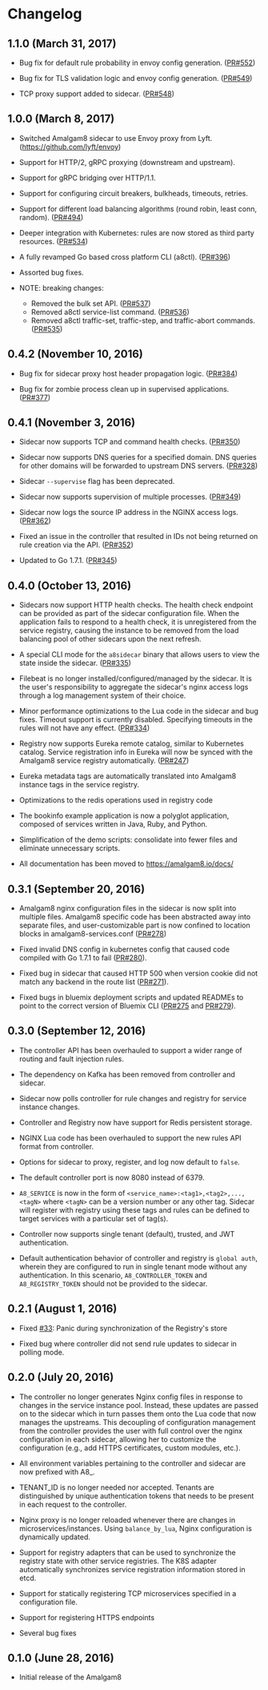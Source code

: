 # Changelog

## 1.1.0 (March 31, 2017)

- Bug fix for default rule probability in envoy config generation. ([PR#552](https://github.com/amalgam8/amalgam8/pull/552))

- Bug fix for TLS validation logic and envoy config generation. ([PR#549](https://github.com/amalgam8/amalgam8/pull/549))

- TCP proxy support added to sidecar. ([PR#548](https://github.com/amalgam8/amalgam8/pull/548))

## 1.0.0 (March 8, 2017)

- Switched Amalgam8 sidecar to use Envoy proxy from Lyft. (https://github.com/lyft/envoy)

- Support for HTTP/2, gRPC proxying (downstream and upstream).

- Support for gRPC bridging over HTTP/1.1.

- Support for configuring circuit breakers, bulkheads, timeouts, retries.

- Support for different load balancing algorithms (round robin, least conn, random). ([PR#494](https://github.com/amalgam8/amalgam8/pull/494))

- Deeper integration with Kubernetes: rules are now stored as third party resources. ([PR#534](https://github.com/amalgam8/amalgam8/pull/534))

- A fully revamped Go based cross platform CLI (a8ctl). ([PR#396](https://github.com/amalgam8/amalgam8/pull/396))

- Assorted bug fixes.

- NOTE: breaking changes:
  - Removed the bulk set API. ([PR#537](https://github.com/amalgam8/amalgam8/pull/537))
  - Removed a8ctl service-list command. ([PR#536](https://github.com/amalgam8/amalgam8/pull/536))
  - Removed a8ctl traffic-set, traffic-step, and traffic-abort commands. ([PR#535](https://github.com/amalgam8/amalgam8/pull/535))

## 0.4.2 (November 10, 2016)

- Bug fix for sidecar proxy host header propagation logic. ([PR#384](https://github.com/amalgam8/amalgam8/pull/384))

- Bug fix for zombie process clean up in supervised applications. ([PR#377](https://github.com/amalgam8/amalgam8/pull/377))

## 0.4.1 (November 3, 2016)

- Sidecar now supports TCP and command health checks. ([PR#350](https://github.com/amalgam8/amalgam8/pull/350))

- Sidecar now supports DNS queries for a specified domain. DNS queries for other domains will be forwarded to upstream DNS servers. ([PR#328](https://github.com/amalgam8/amalgam8/pull/328))

- Sidecar `--supervise` flag has been deprecated.

- Sidecar now supports supervision of multiple processes. ([PR#349](https://github.com/amalgam8/amalgam8/pull/349))

- Sidecar now logs the source IP address in the NGINX access logs. ([PR#362](https://github.com/amalgam8/amalgam8/pull/362))

- Fixed an issue in the controller that resulted in IDs not being returned on rule creation via the API. ([PR#352](https://github.com/amalgam8/amalgam8/pull/352))

- Updated to Go 1.7.1. ([PR#345](https://github.com/amalgam8/amalgam8/pull/345))

## 0.4.0 (October 13, 2016)

- Sidecars now support HTTP health checks. The health check endpoint can be
  provided as part of the sidecar configuration file. When the application
  fails to respond to a health check, it is unregistered from the service
  registry, causing the instance to be removed from the load balancing pool
  of other sidecars upon the next refresh.

- A special CLI mode for the `a8sidecar` binary that allows users to view
  the state inside the sidecar. ([PR#335](https://github.com/amalgam8/amalgam8/pull/335))

- Filebeat is no longer installed/configured/managed by the sidecar. It is
  the user's responsibility to aggregate the sidecar's nginx access logs
  through a log management system of their choice.

- Minor performance optimizations to the Lua code in the sidecar and bug
  fixes. Timeout support is currently disabled. Specifying timeouts in the
  rules will not have any effect. ([PR#334](https://github.com/amalgam8/amalgam8/pull/334))

- Registry now supports Eureka remote catalog, similar to Kubernetes
  catalog. Service registration info in Eureka will now be synced with the
  Amalgam8 service registry automatically. ([PR#247](https://github.com/amalgam8/amalgam8/pull/247))

- Eureka metadata tags are automatically translated into Amalgam8
  instance tags in the service registry.

- Optimizations to the redis operations used in registry code

- The bookinfo example application is now a polyglot application, composed
  of services written in Java, Ruby, and Python.

- Simplification of the demo scripts: consolidate into fewer files and eliminate
  unnecessary scripts.

- All documentation has been moved to https://amalgam8.io/docs/

## 0.3.1 (September 20, 2016)

- Amalgam8 nginx configuration files in the sidecar is now split into
multiple files. Amalgam8 specific code has been abstracted away into
separate files, and user-customizable part is now confined to location
blocks in amalgam8-services.conf ([PR#278](https://github.com/amalgam8/amalgam8/pull/278))

- Fixed invalid DNS config in kubernetes config that caused code compiled
with Go 1.7.1 to fail ([PR#280](https://github.com/amalgam8/amalgam8/pull/280)).

- Fixed bug in sidecar that caused HTTP 500 when version cookie did not
match any backend in the route list ([PR#271](https://github.com/amalgam8/amalgam8/pull/271)).

- Fixed bugs in bluemix deployment scripts and updated READMEs to point to
the correct version of Bluemix CLI
([PR#275](https://github.com/amalgam8/amalgam8/pull/275) and
[PR#279](https://github.com/amalgam8/amalgam8/pull/279)).

## 0.3.0 (September 12, 2016)

- The controller API has been overhauled to support a wider range of routing and fault injection rules.

- The dependency on Kafka has been removed from controller and sidecar.

- Sidecar now polls controller for rule changes and registry for service instance changes.

- Controller and Registry now have support for Redis persistent storage.

- NGINX Lua code has been overhauled to support the new rules API format from controller.

- Options for sidecar to proxy, register, and log now default to `false`.

- The default controller port is now 8080 instead of 6379.

- `A8_SERVICE` is now in the form of `<service_name>:<tag1>,<tag2>,...,<tagN>` 
where `<tagN>` can be a version number or any other tag.  Sidecar will register
with registry using these tags and rules can be defined to target services 
with a particular set of tag(s).

- Controller now supports single tenant (default), trusted, and JWT authentication.

- Default authentication behavior of controller and registry is `global auth`,
wherein they are configured to run in single tenant mode without any authentication.
In this scenario, `A8_CONTROLLER_TOKEN` and `A8_REGISTRY_TOKEN` should not be 
provided to the sidecar.

## 0.2.1 (August 1, 2016)

- Fixed [#33](https://github.com/amalgam8/amalgam8/issues/162): Panic during synchronization of the Registry's store 

- Fixed bug where controller did not send rule updates to sidecar in
  polling mode.

## 0.2.0 (July 20, 2016)

- The controller no longer generates Nginx config files in response to
  changes in the service instance pool. Instead, these 
  updates are passed on to the sidecar which in turn passes them onto the
  Lua code that now manages the upstreams.  This decoupling of
  configuration management from the controller provides the user with full
  control over the nginx configuration in each sidecar, allowing her to
  customize the configuration (e.g., add HTTPS certificates, custom
  modules, etc.).

- All environment variables pertaining to the controller and sidecar are now prefixed
  with A8_.

- TENANT_ID is no longer needed nor accepted. Tenants are distinguished by
  unique authentication tokens that needs to be present in each request to
  the controller.

- Nginx proxy is no longer reloaded whenever there are changes in
  microservices/instances. Using `balance_by_lua`, Nginx configuration is
  dynamically updated.

- Support for registry adapters that can be used to synchronize the
  registry state with other service registries. The K8S adapter
  automatically synchronizes service registration information stored in
  etcd.

- Support for statically registering TCP microservices specified in a
  configuration file.

- Support for registering HTTPS endpoints

- Several bug fixes


## 0.1.0 (June 28, 2016)
- Initial release of the Amalgam8
